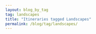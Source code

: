 ```yaml
---
layout: blog_by_tag
tag: landscapes
title: "Itineraries tagged Landscapes"
permalink: /blog/tag/landscapes/
---
```

